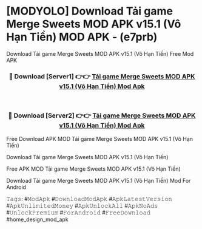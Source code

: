 # [MODYOLO] Download Tải game Merge Sweets MOD APK v15.1 (Vô Hạn Tiền) MOD APK - (e7prb)
Download Tải game Merge Sweets MOD APK v15.1 (Vô Hạn Tiền) Free Mod APK

<div align="center">
<h3>🔴 Download [Server1] 👉👉 <a href="https://apk-comot.site?title=Tải_game_Merge_Sweets_MOD_APK_v15.1_(Vô_Hạn_Tiền)">Tải game Merge Sweets MOD APK v15.1 (Vô Hạn Tiền) Mod Apk</a></h3><br>

<h3>🔴 Download [Server2] 👉👉 <a href="https://apk-comot.site?title=Tải_game_Merge_Sweets_MOD_APK_v15.1_(Vô_Hạn_Tiền)">Tải game Merge Sweets MOD APK v15.1 (Vô Hạn Tiền) Mod Apk</a></h3>
</div>


Free Download APK MOD Tải game Merge Sweets MOD APK v15.1 (Vô Hạn Tiền)

Download Tải game Merge Sweets MOD APK v15.1 (Vô Hạn Tiền) 

Free APK MOD Tải game Merge Sweets MOD APK v15.1 (Vô Hạn Tiền) 

Download Tải game Merge Sweets MOD APK v15.1 (Vô Hạn Tiền) Mod For Android

𝚃𝚊𝚐𝚜: #𝙼𝚘𝚍𝙰𝚙𝚔 #𝙳𝚘𝚠𝚗𝚕𝚘𝚊𝚍𝙼𝚘𝚍𝙰𝚙𝚔 #𝙰𝚙𝚔𝙻𝚊𝚝𝚎𝚜𝚝𝚅𝚎𝚛𝚜𝚒𝚘𝚗 #𝙰𝚙𝚔𝚄𝚗𝚕𝚒𝚖𝚒𝚝𝚎𝚍𝙼𝚘𝚗𝚎𝚢 #𝙰𝚙𝚔𝚄𝚗𝚕𝚘𝚌𝚔𝙰𝚕𝚕 #𝙰𝚙𝚔𝙽𝚘𝙰𝚍𝚜 #𝚄𝚗𝚕𝚘𝚌𝚔𝙿𝚛𝚎𝚖𝚒𝚞𝚖 #𝙵𝚘𝚛𝙰𝚗𝚍𝚛𝚘𝚒𝚍 #𝙵𝚛𝚎𝚎𝙳𝚘𝚠𝚗𝚕𝚘𝚊𝚍 #home_design_mod_apk
